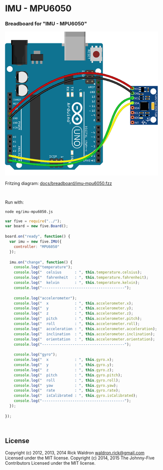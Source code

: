 <!--remove-start-->

# IMU - MPU6050

<!--remove-end-->






### Breadboard for "IMU - MPU6050"



![docs/breadboard/imu-mpu6050.png](breadboard/imu-mpu6050.png)<br>

Fritzing diagram: [docs/breadboard/imu-mpu6050.fzz](breadboard/imu-mpu6050.fzz)

&nbsp;




Run with:
```bash
node eg/imu-mpu6050.js
```


```javascript
var five = require("../");
var board = new five.Board();

board.on("ready", function() {
  var imu = new five.IMU({
    controller: "MPU6050"
  });

  imu.on("change", function() {
    console.log("temperature");
    console.log("  celsius      : ", this.temperature.celsius);
    console.log("  fahrenheit   : ", this.temperature.fahrenheit);
    console.log("  kelvin       : ", this.temperature.kelvin);
    console.log("--------------------------------------");
  
    console.log("accelerometer");
    console.log("  x            : ", this.accelerometer.x);
    console.log("  y            : ", this.accelerometer.y);
    console.log("  z            : ", this.accelerometer.z);
    console.log("  pitch        : ", this.accelerometer.pitch);
    console.log("  roll         : ", this.accelerometer.roll);
    console.log("  acceleration : ", this.accelerometer.acceleration);
    console.log("  inclination  : ", this.accelerometer.inclination);
    console.log("  orientation  : ", this.accelerometer.orientation);
    console.log("--------------------------------------");
    
    console.log("gyro");
    console.log("  x            : ", this.gyro.x);
    console.log("  y            : ", this.gyro.y);
    console.log("  z            : ", this.gyro.z);
    console.log("  pitch        : ", this.gyro.pitch);
    console.log("  roll         : ", this.gyro.roll);
    console.log("  yaw          : ", this.gyro.yaw);
    console.log("  rate         : ", this.gyro.rate);
    console.log("  isCalibrated : ", this.gyro.isCalibrated);
    console.log("--------------------------------------");    
  });

});

```








&nbsp;

<!--remove-start-->

## License
Copyright (c) 2012, 2013, 2014 Rick Waldron <waldron.rick@gmail.com>
Licensed under the MIT license.
Copyright (c) 2014, 2015 The Johnny-Five Contributors
Licensed under the MIT license.

<!--remove-end-->
